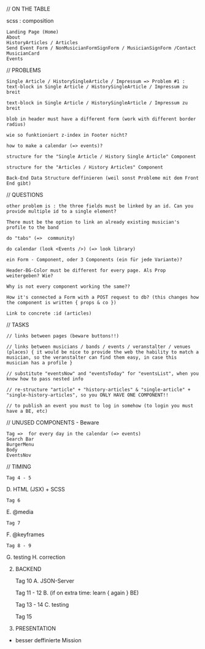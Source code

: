 // ON THE TABLE
        
scss : composition

    Landing Page (Home)
    About
    HistoryArticles / Articles
    Send Event Form / NonMusicianFormSignForm / MusicianSignForm /Contact
    MusicianCard
    Events


// PROBLEMS

    Single Article / HistorySingleArticle / Impressum => Problem #1 : text-block in Single Article / HistorySingleArticle / Impressum zu breit

    text-block in Single Article / HistorySingleArticle / Impressum zu breit

    blob in header must have a different form (work with different border radius)

    wie so funktioniert z-index in Footer nicht?

    how to make a calendar (=> events)?

    structure for the "Single Article / History Single Article" Component

    structure for the "Articles / History Articles" Component

    Back-End Data Structure deffinieren (weil sonst Probleme mit dem Front End gibt)

// QUESTIONS
    
    other problem is : the three fields must be linked by an id. Can you provide multiple id to a single element?
    
    There must be the option to link an already existing musician's profile to the band

    do "tabs" (=>  community)

    do calendar (look <Events />) (=> look library)

    ein Form - Component, oder 3 Components (ein für jede Variante)?

    Header-BG-Color must be different for every page. Als Prop weitergeben? Wie?

    Why is not every component working the same??

    How it's connected a Form with a POST request to db? (this changes how the component is written { props & co })

    Link to concrete :id (articles)


// TASKS

    // links between pages (beware buttons!!)

    // links between musicians / bands / events / veranstalter / venues (places) { it would be nice to provide the web the hability to match a musician, so the veranstalter can find them easy, in case this musician has a profile }

    // substitute "eventsNow" and "eventsToday" for "eventsList", when you know how to pass nested info

    // re-structure "article" + "history-articles" & "single-article" + "single-history-articles", so you ONLY HAVE ONE COMPONENT!!
    
    // to publish an event you must to log in somehow (to login you must have a BE, etc)

// UNUSED COMPONENTS - Beware


    Tag =>  for every day in the calendar (=> events)
    Search Bar
    BurgerMenu
    Body
    EventsNov


// TIMING

    Tag 4 - 5
D.  HTML (JSX) + SCSS
    
    Tag 6
E.  @media
    
    Tag 7
F.  @keyframes
    
    Tag 8 - 9
G.  testing
H.  correction

2.  BACKEND

    Tag 10
A.  JSON-Server

    Tag 11 - 12
B.  (if on extra time: learn { again } BE)

    Tag 13 - 14 
C.  testing

    Tag 15
3. PRESENTATION

- besser deffinierte Mission